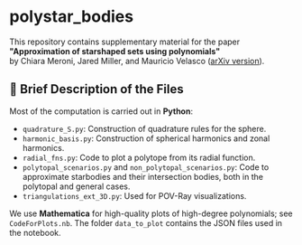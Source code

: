 # polystar_bodies

This repository contains supplementary material for the paper  
**"Approximation of starshaped sets using polynomials"**  
by Chiara Meroni, Jared Miller, and Mauricio Velasco ([arXiv version](URL)).

## 📁 Brief Description of the Files

Most of the computation is carried out in **Python**:

- `quadrature_S.py`: Construction of quadrature rules for the sphere.
- `harmonic_basis.py`: Construction of spherical harmonics and zonal harmonics.
- `radial_fns.py`: Code to plot a polytope from its radial function.
- `polytopal_scenarios.py` and `non_polytopal_scenarios.py`: Code to approximate starbodies and their intersection bodies, both in the polytopal and general cases.
- `triangulations_ext_3D.py`: Used for POV-Ray visualizations.

We use **Mathematica** for high-quality plots of high-degree polynomials; see `CodeForPlots.nb`. The folder `data_to_plot` contains the JSON files used in the notebook.
